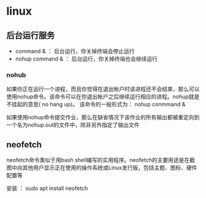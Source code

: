 # linux
## 后台运行服务

* command & ： 后台运行，你关掉终端会停止运行
*  nohup command & ： 后台运行，你关掉终端也会继续运行

### nohub

如果你正在运行一个进程，而且你觉得在退出帐户时该进程还不会结束，那么可以使用nohup命令。该命令可以在你退出帐户之后继续运行相应的进程。nohup就是不挂起的意思( no hang up)。 该命令的一般形式为： 
nohup conmmand &

如果使用nohup命令提交作业，那么在缺省情况下该作业的所有输出都被重定向到一个名为nohup.out的文件中，除非另外指定了输出文件



## neofetch

neofetch命令类似于用bash shell编写的实用程序。neofetch的主要用途是在截图中向其他用户显示正在使用的操作系统或Linux发行版，包括主题、图标、硬件配置等

安装 ： sudo apt install neofetch

